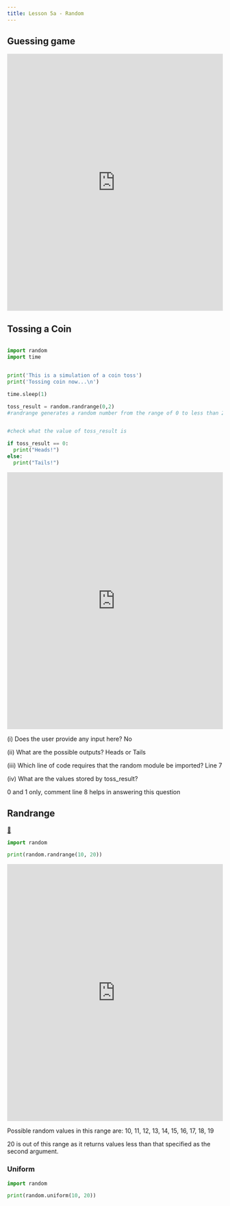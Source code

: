 ```yaml
---
title: Lesson 5a - Random
---
```



## Guessing game

<iframe src="https://trinket.io/embed/python/fc6294c369" width="100%" height="600" frameborder="0" marginwidth="0" marginheight="0" allowfullscreen></iframe>

## Tossing a Coin

```python

import random
import time


print('This is a simulation of a coin toss')
print('Tossing coin now...\n')

time.sleep(1)

toss_result = random.randrange(0,2) 
#randrange generates a random number from the range of 0 to less than 2


#check what the value of toss_result is

if toss_result == 0: 
  print("Heads!")
else:
  print("Tails!")
```

<iframe src="https://trinket.io/embed/python/e43ae15e77" width="100%" height="600" frameborder="0" marginwidth="0" marginheight="0" allowfullscreen></iframe>

(i)  Does the user provide any input here?  No

(ii)  What are the possible outputs? Heads or Tails

(iii) Which line of code requires that the random module be imported? Line 7

(iv) What are the values stored by toss_result? 

0 and 1 only, comment line 8 helps in answering this question

## Randrange

[👀](https://learn2codelive.com/courses/4/pages/lesson-5-learning-activities-e1-introduce-random-module?module_item_id=2388)

```python
import random

print(random.randrange(10, 20))
```

<iframe src="https://trinket.io/embed/python/3759fa57b6" width="100%" height="600" frameborder="0" marginwidth="0" marginheight="0" allowfullscreen></iframe>


Possible random values in this range are: 10, 11, 12, 13, 14, 15, 16, 17, 18, 19

20 is out of this range as it returns values less than that specified as the second argument.

### Uniform

```python
import random

print(random.uniform(10, 20))
```








